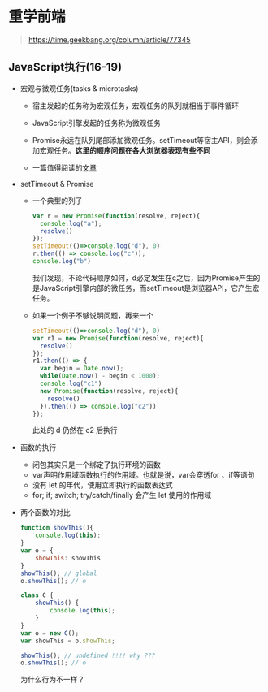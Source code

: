 # 重学前端

> https://time.geekbang.org/column/article/77345

## JavaScript执行(16-19)

- 宏观与微观任务(tasks & microtasks)

  - 宿主发起的任务称为宏观任务，宏观任务的队列就相当于事件循环

  - JavaScript引擎发起的任务称为微观任务

  - Promise永远在队列尾部添加微观任务。setTimeout等宿主API，则会添加宏观任务。**这里的顺序问题在各大浏览器表现有些不同**

  - 一篇值得阅读的[文章](https://jakearchibald.com/2015/tasks-microtasks-queues-and-schedules/)

    

- setTimeout & Promise

  - 一个典型的列子

    ```js
    var r = new Promise(function(resolve, reject){
      console.log("a");
      resolve()
    });
    setTimeout(()=>console.log("d"), 0)
    r.then(() => console.log("c"));
    console.log("b")
    ```

    我们发现，不论代码顺序如何，d必定发生在c之后，因为Promise产生的是JavaScript引擎内部的微任务，而setTimeout是浏览器API，它产生宏任务。

  - 如果一个例子不够说明问题，再来一个

    ```js
    setTimeout(()=>console.log("d"), 0)
    var r1 = new Promise(function(resolve, reject){
      resolve()
    });
    r1.then(() => { 
      var begin = Date.now();
      while(Date.now() - begin < 1000);
      console.log("c1") 
      new Promise(function(resolve, reject){
        resolve()
      }).then(() => console.log("c2"))
    });
    ```

    此处的 d 仍然在 c2 后执行

    

- 函数的执行

  - 闭包其实只是一个绑定了执行环境的函数
  - var声明作用域函数执行的作用域。也就是说，var会穿透for 、if等语句
  - 没有 let 的年代，使用立即执行的函数表达式
  - for; if; switch; try/catch/finally 会产生 let 使用的作用域



- 两个函数的对比

  ```js
  function showThis(){
      console.log(this);
  }
  var o = {
      showThis: showThis
  }
  showThis(); // global
  o.showThis(); // o
  ```

  ```js
  class C {
      showThis() {
          console.log(this);
      }
  }
  var o = new C();
  var showThis = o.showThis;
  
  showThis(); // undefined !!!! why ???
  o.showThis(); // o
  ```

  为什么行为不一样？





































